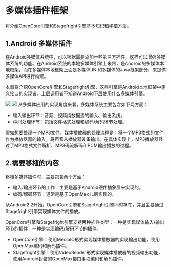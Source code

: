# 多媒体插件框架
将介绍OpenCore引擎和Stagefright引擎基本知识和移植方法。

## 1.Android 多媒体插件
在Android多媒体系统中，可以根据需要添加一些第三方插件，这样可以增强多媒体系统的功能。在Android系统的本地多媒体引擎上米昂，是Android的多媒体本地框架，而在多媒体本地框架上面是多媒体JNI和多媒体的Java框架部分，来提供多媒体API进行构建。

本章将介绍OpenCore引擎和Stagefright引擎，这些引擎是Android本地框架中定义接口的实现者，上层调用者不知道Android下层使用什么多媒体引擎。

<image src="image/01-01.jpg"/>

<image src="image/01-02.jpg"/>
从多媒体应用的实现角度来看，多媒体系统主要包含如下两方面：

* 输入输出环节：音频、视频纯数据流的输入、输出系统。
* 中间处理环节：包括文件格式处理和编码/解码环节处理。

假如想要处理一个MP3文件，媒体播放器的处理流程是：将一个MP3格式的文件作为播放器器的输入，将声音从播放器设备输出。在具体实现上，MP3播放器经过了MP3格式文件解析、MP3码流解码和PCM输出播放的过程。

## 2.需要移植的内容
移植多媒体插件时，主要包含两个方面：

* 输入/输出环节的工作：主要是基于Android硬件抽象层来实现的。
* 编码/解码环节：通常是基于OpenMax IL层实现的。

从Android2.2开始，OpenCore引擎和Stagefright引擎同时存在，并且主要通过Stagefright引擎实现媒体文件的播放。

OpenCore引擎和Stagefright引擎支持两种插件类型：一种是实现媒体输入/输出环节的插件，一种是实现编码/解码环节的插件。

* OpenCore引擎：使用MediaIO形式实现媒体播放器的实现输出功能，使用OpenMax编码和解码插件。
* Stagefright引擎：使用VideoRender形式实现媒体播放器的视频输出功能，使用Android封装的OpenMax接口事项编码和解码插件。